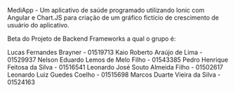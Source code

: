 MediApp - Um aplicativo de saúde programado utilizando Ionic com Angular e Chart.JS para criação de um gráfico fictício de crescimento de usuário do aplicativo.

Beta do Projeto de Backend Frameworks a qual o grupo é:

Lucas Fernandes Brayner - 01519713
Kaio Roberto Araújo de Lima - 01529937
Nelson Eduardo Lemos de Melo Filho - 01543385
Pedro Henrique Feitosa da Silva - 01516541
Leonardo José Souto Almeida Filho - 01502617
Leonardo Luiz Guedes Coelho - 01515698
Marcos Duarte Vieira da Silva - 01524163
